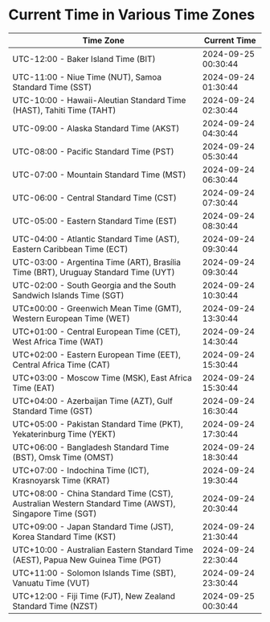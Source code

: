 # Current Time in Various Time Zones

| Time Zone | Current Time |
|-----------|--------------|
| UTC-12:00 - Baker Island Time (BIT) | 2024-09-25 00:30:44 |
| UTC-11:00 - Niue Time (NUT), Samoa Standard Time (SST) | 2024-09-24 01:30:44 |
| UTC-10:00 - Hawaii-Aleutian Standard Time (HAST), Tahiti Time (TAHT) | 2024-09-24 02:30:44 |
| UTC-09:00 - Alaska Standard Time (AKST) | 2024-09-24 04:30:44 |
| UTC-08:00 - Pacific Standard Time (PST) | 2024-09-24 05:30:44 |
| UTC-07:00 - Mountain Standard Time (MST) | 2024-09-24 06:30:44 |
| UTC-06:00 - Central Standard Time (CST) | 2024-09-24 07:30:44 |
| UTC-05:00 - Eastern Standard Time (EST) | 2024-09-24 08:30:44 |
| UTC-04:00 - Atlantic Standard Time (AST), Eastern Caribbean Time (ECT) | 2024-09-24 09:30:44 |
| UTC-03:00 - Argentina Time (ART), Brasília Time (BRT), Uruguay Standard Time (UYT) | 2024-09-24 09:30:44 |
| UTC-02:00 - South Georgia and the South Sandwich Islands Time (SGT) | 2024-09-24 10:30:44 |
| UTC±00:00 - Greenwich Mean Time (GMT), Western European Time (WET) | 2024-09-24 13:30:44 |
| UTC+01:00 - Central European Time (CET), West Africa Time (WAT) | 2024-09-24 14:30:44 |
| UTC+02:00 - Eastern European Time (EET), Central Africa Time (CAT) | 2024-09-24 15:30:44 |
| UTC+03:00 - Moscow Time (MSK), East Africa Time (EAT) | 2024-09-24 15:30:44 |
| UTC+04:00 - Azerbaijan Time (AZT), Gulf Standard Time (GST) | 2024-09-24 16:30:44 |
| UTC+05:00 - Pakistan Standard Time (PKT), Yekaterinburg Time (YEKT) | 2024-09-24 17:30:44 |
| UTC+06:00 - Bangladesh Standard Time (BST), Omsk Time (OMST) | 2024-09-24 18:30:44 |
| UTC+07:00 - Indochina Time (ICT), Krasnoyarsk Time (KRAT) | 2024-09-24 19:30:44 |
| UTC+08:00 - China Standard Time (CST), Australian Western Standard Time (AWST), Singapore Time (SGT) | 2024-09-24 20:30:44 |
| UTC+09:00 - Japan Standard Time (JST), Korea Standard Time (KST) | 2024-09-24 21:30:44 |
| UTC+10:00 - Australian Eastern Standard Time (AEST), Papua New Guinea Time (PGT) | 2024-09-24 22:30:44 |
| UTC+11:00 - Solomon Islands Time (SBT), Vanuatu Time (VUT) | 2024-09-24 23:30:44 |
| UTC+12:00 - Fiji Time (FJT), New Zealand Standard Time (NZST) | 2024-09-25 00:30:44 |

